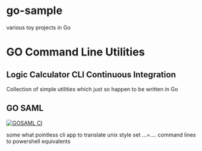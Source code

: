 # go-sample
various toy projects in Go
# GO Command Line Utilities

## Logic Calculator CLI Continuous Integration

Collection of simple utilities which just so happen to be written in Go

## GO SAML

[![GOSAML CI](https://github.com/tsmoreland/go-sample/actions/workflows/gosaml.yml/badge.svg)](https://github.com/tsmoreland/go-sample/actions/workflows/gosaml.yml)

some what pointless cli app to translate unix style set ...=.... command lines to powershell equivalents
